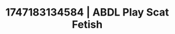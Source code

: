 ---
categories:
- Asian
- Softcore narrative
- NSFW role reversal
- Titty fuck
- Soft spanking
image: /assets/images/1747183134584.jpg
layout: post
seo:
  description: Featured content with high-quality ABDL Play, Scat Fetish. HD images
    available.
  keywords: ABDL Play, Scat Fetish
  og_image: /assets/images/1747183134584.jpg
  schema_type: VisualArtwork
tags:
- ABDL Play
- '#1747183134584'
- Scat Fetish
title: 1747183134584 | ABDL Play Scat Fetish
---